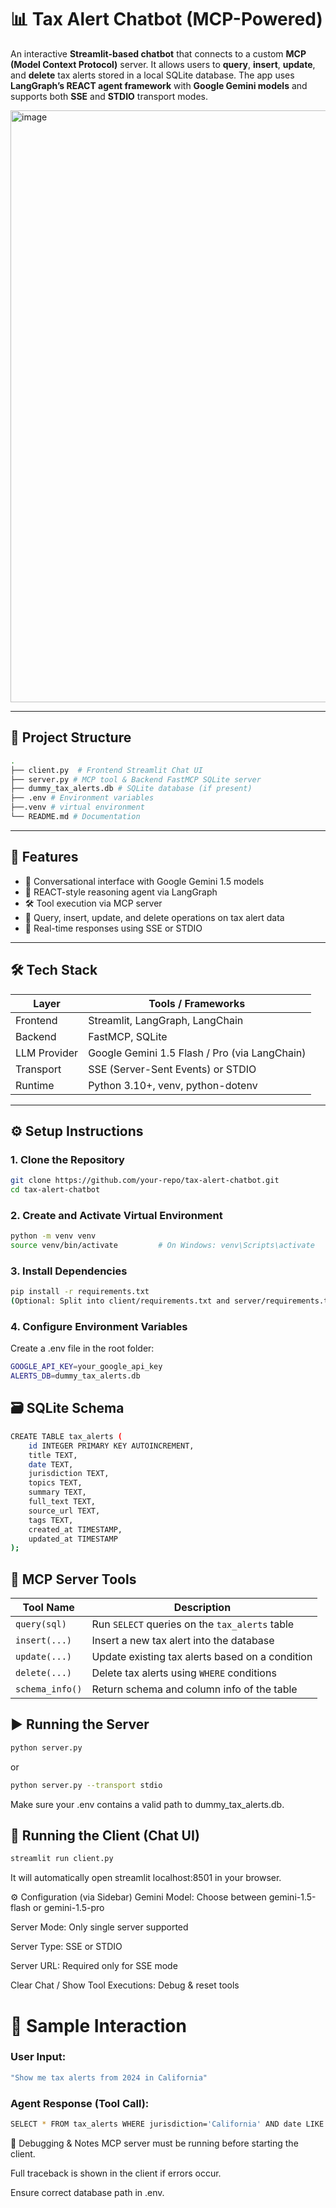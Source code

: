 # 📊 Tax Alert Chatbot (MCP-Powered)

An interactive **Streamlit-based chatbot** that connects to a custom **MCP (Model Context Protocol)** server. It allows users to **query**, **insert**, **update**, and **delete** tax alerts stored in a local SQLite database. The app uses **LangGraph’s REACT agent framework** with **Google Gemini models** and supports both **SSE** and **STDIO** transport modes.

<img width="947" alt="image" src="https://github.com/user-attachments/assets/51b19e66-e780-4281-af02-b05e23690e1d" />

---

## 📁 Project Structure
```bash
.
├── client.py  # Frontend Streamlit Chat UI
├── server.py # MCP tool & Backend FastMCP SQLite server
├── dummy_tax_alerts.db # SQLite database (if present)
├── .env # Environment variables
├──.venv # virtual environment
└── README.md # Documentation

```
---
## 🚀 Features

- 🤖 Conversational interface with Google Gemini 1.5 models
- 🧠 REACT-style reasoning agent via LangGraph
- 🛠️ Tool execution via MCP server
- 📄 Query, insert, update, and delete operations on tax alert data
- 🔄 Real-time responses using SSE or STDIO

---

## 🛠️ Tech Stack

| Layer        | Tools / Frameworks                                 |
|--------------|-----------------------------------------------------|
| Frontend     | Streamlit, LangGraph, LangChain                     |
| Backend      | FastMCP, SQLite                                     |
| LLM Provider | Google Gemini 1.5 Flash / Pro (via LangChain)       |
| Transport    | SSE (Server-Sent Events) or STDIO                   |
| Runtime      | Python 3.10+, venv, python-dotenv                   |

---

## ⚙️ Setup Instructions

### 1. Clone the Repository

```bash
git clone https://github.com/your-repo/tax-alert-chatbot.git
cd tax-alert-chatbot
```

### 2. Create and Activate Virtual Environment

```bash
python -m venv venv
source venv/bin/activate         # On Windows: venv\Scripts\activate
```

### 3. Install Dependencies

```bash
pip install -r requirements.txt
(Optional: Split into client/requirements.txt and server/requirements.txt if needed.)
```

### 4. Configure Environment Variables
Create a .env file in the root folder:

```bash
GOOGLE_API_KEY=your_google_api_key
ALERTS_DB=dummy_tax_alerts.db
```

## 🗃️ SQLite Schema

```bash
CREATE TABLE tax_alerts (
    id INTEGER PRIMARY KEY AUTOINCREMENT,
    title TEXT,
    date TEXT,
    jurisdiction TEXT,
    topics TEXT,
    summary TEXT,
    full_text TEXT,
    source_url TEXT,
    tags TEXT,
    created_at TIMESTAMP,
    updated_at TIMESTAMP
);
```

## 🔧 MCP Server Tools

| Tool Name       | Description                                      |
|------------------|--------------------------------------------------|
| `query(sql)`     | Run `SELECT` queries on the `tax_alerts` table   |
| `insert(...)`    | Insert a new tax alert into the database         |
| `update(...)`    | Update existing tax alerts based on a condition  |
| `delete(...)`    | Delete tax alerts using `WHERE` conditions       |
| `schema_info()`  | Return schema and column info of the table       |


## ▶️ Running the Server
```bash
python server.py
```
or
```bash
python server.py --transport stdio
```

Make sure your .env contains a valid path to dummy_tax_alerts.db.

## 💬 Running the Client (Chat UI)

```bash
streamlit run client.py
```
It will automatically open streamlit localhost:8501 in your browser.

⚙️ Configuration (via Sidebar)
Gemini Model: Choose between gemini-1.5-flash or gemini-1.5-pro

Server Mode: Only single server supported

Server Type: SSE or STDIO

Server URL: Required only for SSE mode

Clear Chat / Show Tool Executions: Debug & reset tools

# 🧪 Sample Interaction
### User Input:
```bash
"Show me tax alerts from 2024 in California"
```
### Agent Response (Tool Call):
```bash
SELECT * FROM tax_alerts WHERE jurisdiction='California' AND date LIKE '2024%'
```

🧼 Debugging & Notes
MCP server must be running before starting the client.

Full traceback is shown in the client if errors occur.

Ensure correct database path in .env.


